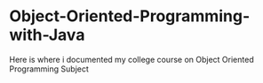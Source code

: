 # Object-Oriented-Programming-with-Java
Here is where i documented my college course on Object Oriented Programming Subject
